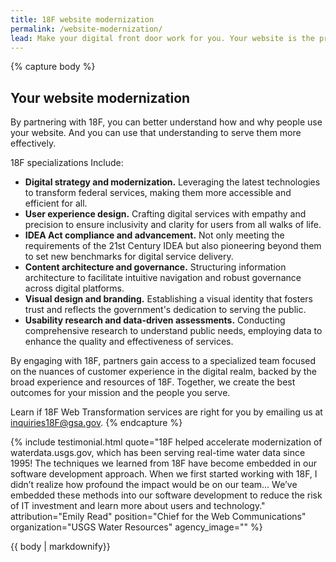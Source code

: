 ```yaml
---
title: 18F website modernization
permalink: /website-modernization/
lead: Make your digital front door work for you. Your website is the primary channel for the public to learn about and interact with your agency. 18F will uplift your customer experience to ensure it is effectively advancing your mission.
---
```


{% capture body %}
## Your website modernization
By partnering with 18F, you can better understand how and why people use your website. And you can use that understanding to serve them more effectively.

18F specializations Include:
- <b>Digital strategy and modernization.</b> Leveraging the latest technologies to transform federal services, making them more accessible and efficient for all.
- <b>User experience design.</b> Crafting digital services with empathy and precision to ensure inclusivity and clarity for users from all walks of life.
- <b>IDEA Act compliance and advancement.</b> Not only meeting the requirements of the 21st Century IDEA but also pioneering beyond them to set new benchmarks for digital service delivery.
- <b>Content architecture and governance.</b> Structuring information architecture to facilitate intuitive navigation and robust governance across digital platforms.
- <b>Visual design and branding.</b> Establishing a visual identity that fosters trust and reflects the government's dedication to serving the public.
- <b>Usability research and data-driven assessments.</b> Conducting comprehensive research to understand public needs, employing data to enhance the quality and effectiveness of services.

By engaging with 18F, partners gain access to a specialized team focused on the nuances of customer experience in the digital realm, backed by the broad experience and resources of 18F. Together, we create the best outcomes for your mission and the people you serve.

Learn if 18F Web Transformation services are right for you by emailing us at <a href="mailto:inquiries18F@gsa.gov">inquiries18F@gsa.gov</a>.
{% endcapture %}


{% include testimonial.html
    quote="18F helped accelerate modernization of waterdata.usgs.gov, which has been serving real-time water data since 1995! The techniques we learned from 18F have become embedded in our software development approach. When we first started working with 18F, I didn’t realize how profound the impact would be on our team... We’ve embedded these methods into our software development to reduce the risk of IT investment and learn more about users and technology."
    attribution="Emily Read"
    position="Chief for the Web Communications"
    organization="USGS Water Resources"
    agency_image=""
%}
<section class="usa-section section-padding-6">
<div class="grid-container">
  <div>
    {{ body | markdownify}}
  </div>
</div>
</section>